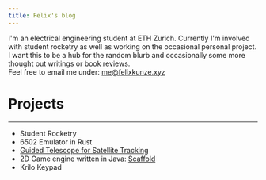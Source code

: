 ```yaml
---
title: Felix's blog
---
```

I'm an electrical engineering student at ETH Zurich. Currently I'm involved
with student rocketry as well as working on the occasional personal project. I
want this to be a hub for the random blurb and occasionally some more thought
out writings or [book reviews](/misc/book_reviews).\
Feel free to email me under:
<a href="mailto:me@felixkunze.xyz">me@felixkunze.xyz</a>

# Projects
---
- Student Rocketry
- 6502 Emulator in Rust
- [Guided Telescope for Satellite Tracking](/work/RAMOTS)
- 2D Game engine written in Java: [Scaffold](https://github.com/kmg-informatik/Scaffold)
- Krilo Keypad
